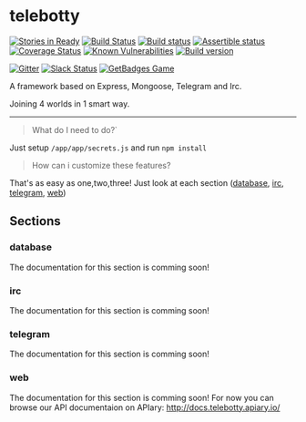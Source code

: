 # telebotty 
[![Stories in Ready](https://badge.waffle.io/bricksoft/telebotty.png?label=ready&title=Ready)](https://waffle.io/bricksoft/telebotty) 
[![Build Status](https://travis-ci.org/bricksoft/telebotty.svg?branch=master)](https://travis-ci.org/bricksoft/telebotty) 
[![Build status](https://ci.appveyor.com/api/projects/status/ou61of5klrw0hqm1?svg=true)](https://ci.appveyor.com/project/jay-bricksoft/telebotty) 
[![Assertible status](https://assertible.com/apis/5ac5165f-f544-49b8-bf40-db46178b2820/status?api_token=zxV2yeXKxRvqjZZo)](https://assertible.com/dashboard#/services/5ac5165f-f544-49b8-bf40-db46178b2820/results) 
[![Coverage Status](https://coveralls.io/repos/github/bricksoft/telebotty/badge.svg?branch=master)](https://coveralls.io/github/bricksoft/telebotty?branch=master) 
[![Known Vulnerabilities](https://snyk.io/test/github/bricksoft/telebotty/badge.svg)](https://snyk.io/test/github/bricksoft/telebotty) 
[![Build version](https://img.shields.io/github/release/bricksoft/telebotty.svg)](https://github.com/bricksoft/telebotty/releases/latest) 

[![Gitter](https://badges.gitter.im/bricksoft/telebotty.svg)](https://gitter.im/bricksoft/telebotty?utm_source=badge&utm_medium=badge&utm_campaign=pr-badge) 
[![Slack Status](https://telebotty.herokuapp.com/badge.svg)](https://telebotty.herokuapp.com) 
[![GetBadges Game](https://bricksoft-telebotty.getbadges.io/shield/company/bricksoft-telebotty)](https://bricksoft-telebotty.getbadges.io/?ref=shield-game) 

A framework based on Express, Mongoose, Telegram and Irc.

Joining 4 worlds in 1 smart way.

---

>What do I need to do?`

Just setup `/app/app/secrets.js` and run `npm install`

>How can i customize these features?

That's as easy as one,two,three! Just look at each section ([database](#database), [irc](#irc), [telegram](#telegram), [web](#web))



## Sections

### database

The documentation for this section is comming soon!

### irc

The documentation for this section is comming soon!

### telegram

The documentation for this section is comming soon!

### web

The documentation for this section is comming soon!
For now you can browse our API documentaion on APIary: http://docs.telebotty.apiary.io/
